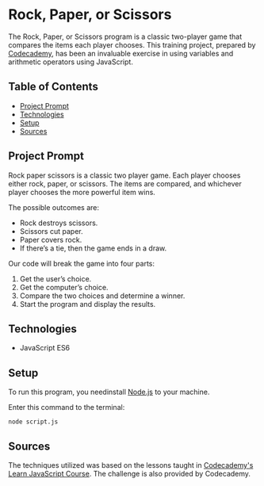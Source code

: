 # **Rock, Paper, or Scissors**

The Rock, Paper, or Scissors program is a classic two-player game that compares the items each player chooses. This training project, prepared by [Codecademy](https://www.codecademy.com/learn/introduction-to-javascript), has been an invaluable exercise in using variables and arithmetic operators using JavaScript.

## Table of Contents

- [Project Prompt](#project-prompt)
- [Technologies](#technologies)
- [Setup](#setup)
- [Sources](#sources)

## Project Prompt

Rock paper scissors is a classic two player game. Each player chooses either rock, paper, or scissors. The items are compared, and whichever player chooses the more powerful item wins.

The possible outcomes are:

- Rock destroys scissors.
- Scissors cut paper.
- Paper covers rock.
- If there’s a tie, then the game ends in a draw.

Our code will break the game into four parts:

1. Get the user’s choice.
2. Get the computer’s choice.
3. Compare the two choices and determine a winner.
4. Start the program and display the results.

## Technologies

- JavaScript ES6

## Setup

To run this program, you needinstall [Node.js](https://nodejs.org/en/download/) to your machine.

Enter this command to the terminal:

```git
node script.js
```

## Sources

The techniques utilized was based on the lessons taught in [Codecademy's Learn JavaScript Course](https://www.codecademy.com/learn/introduction-to-javascript). The challenge is also provided by Codecademy.
